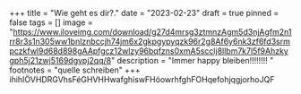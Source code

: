 +++
title = "Wie geht es dir?."
date = "2023-02-23"
draft = true
pinned = false
tags = []
image = "https://www.iloveimg.com/download/g27d4mrsg3ztmnzAgm5d3njAgfm2n1rr8r3s1n305ww1bnlznbccjh74jm6x2gkpgypyqzk96r2g8Af6y6nk3zf6fd3srmpczkfwl9d68d898gAApfgcz12wlzy96bqfzns0xmA5scclj8llbm7k7l5f9Ahzkygph5j21zwj5169dgvpj2qq/8"
description = "Immer happy bleiben!!!!!!!! "
footnotes = "quelle schreiben"
+++
ihihIÖVHDRGVhsFéGHVHHwafghiswFHöowrhfghFOHqefohjqgjorhoJQF